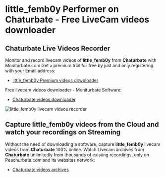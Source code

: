 # little_femb0y Performer on Chaturbate - Free LiveCam videos downloader

## Chaturbate Live Videos Recorder

Monitor and record livecam videos of **little_femb0y** from **Chaturbate** with Moniturbate.com
Get a premium trial for free by just and only registering with your Email address:
* [little_femb0y Premium videos downloader](https://moniturbate.com/request-demo-licence-key.html)

Free livecam videos downloader - Moniturbate Software:
* [Chaturbate videos downloader](https://moniturbate.com/moniturbate-download-software.html)

![little_femb0y livecam videos recorder](https://peachurnet.com/templates/moniturbate-software.png)


## Capture little_femb0y videos from the Cloud and watch your recordings on Streaming

Without the need of downloading a software, capture **little_femb0y** livecam videos from **Chaturbate** 100% online.
Watch Livecam archives from **Chaturbate** unlimitedly from thousands of existing recordings, only on Peachurbate.com and its websites network:
* [Chaturbate videos archives](https://peachurnet.com/)